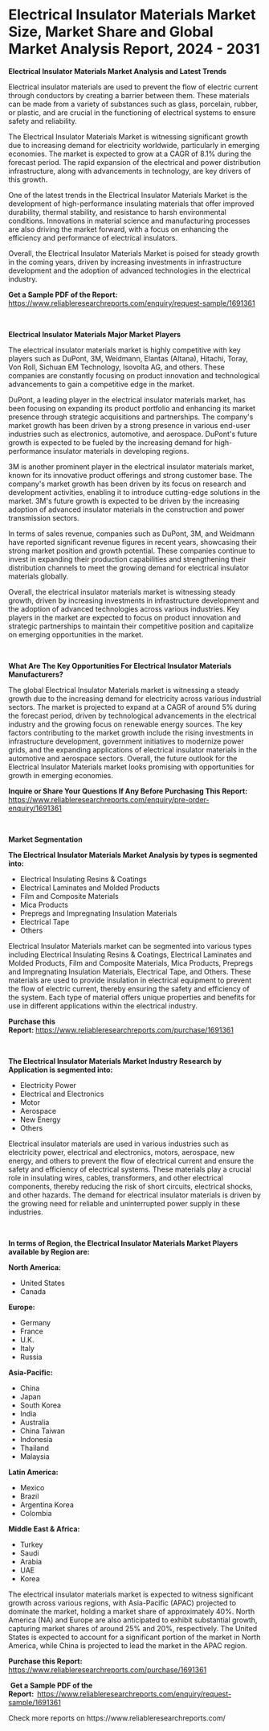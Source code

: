 <p><h1>Electrical Insulator Materials Market Size, Market Share and Global Market Analysis Report, 2024 - 2031</h1></p><p><strong>Electrical Insulator Materials Market Analysis and Latest Trends</strong></p>
<p><p>Electrical insulator materials are used to prevent the flow of electric current through conductors by creating a barrier between them. These materials can be made from a variety of substances such as glass, porcelain, rubber, or plastic, and are crucial in the functioning of electrical systems to ensure safety and reliability.</p><p>The Electrical Insulator Materials Market is witnessing significant growth due to increasing demand for electricity worldwide, particularly in emerging economies. The market is expected to grow at a CAGR of 8.1% during the forecast period. The rapid expansion of the electrical and power distribution infrastructure, along with advancements in technology, are key drivers of this growth.</p><p>One of the latest trends in the Electrical Insulator Materials Market is the development of high-performance insulating materials that offer improved durability, thermal stability, and resistance to harsh environmental conditions. Innovations in material science and manufacturing processes are also driving the market forward, with a focus on enhancing the efficiency and performance of electrical insulators.</p><p>Overall, the Electrical Insulator Materials Market is poised for steady growth in the coming years, driven by increasing investments in infrastructure development and the adoption of advanced technologies in the electrical industry.</p></p>
<p><strong>Get a Sample PDF of the Report:&nbsp;</strong> <a href="https://www.reliableresearchreports.com/enquiry/request-sample/1691361">https://www.reliableresearchreports.com/enquiry/request-sample/1691361</a></p>
<p>&nbsp;</p>
<p><strong>Electrical Insulator Materials Major Market Players</strong></p>
<p><p>The electrical insulator materials market is highly competitive with key players such as DuPont, 3M, Weidmann, Elantas (Altana), Hitachi, Toray, Von Roll, Sichuan EM Technology, Isovolta AG, and others. These companies are constantly focusing on product innovation and technological advancements to gain a competitive edge in the market.</p><p>DuPont, a leading player in the electrical insulator materials market, has been focusing on expanding its product portfolio and enhancing its market presence through strategic acquisitions and partnerships. The company's market growth has been driven by a strong presence in various end-user industries such as electronics, automotive, and aerospace. DuPont's future growth is expected to be fueled by the increasing demand for high-performance insulator materials in developing regions.</p><p>3M is another prominent player in the electrical insulator materials market, known for its innovative product offerings and strong customer base. The company's market growth has been driven by its focus on research and development activities, enabling it to introduce cutting-edge solutions in the market. 3M's future growth is expected to be driven by the increasing adoption of advanced insulator materials in the construction and power transmission sectors.</p><p>In terms of sales revenue, companies such as DuPont, 3M, and Weidmann have reported significant revenue figures in recent years, showcasing their strong market position and growth potential. These companies continue to invest in expanding their production capabilities and strengthening their distribution channels to meet the growing demand for electrical insulator materials globally.</p><p>Overall, the electrical insulator materials market is witnessing steady growth, driven by increasing investments in infrastructure development and the adoption of advanced technologies across various industries. Key players in the market are expected to focus on product innovation and strategic partnerships to maintain their competitive position and capitalize on emerging opportunities in the market.</p></p>
<p>&nbsp;</p>
<p><strong>What Are The Key Opportunities For Electrical Insulator Materials Manufacturers?</strong></p>
<p><p>The global Electrical Insulator Materials market is witnessing a steady growth due to the increasing demand for electricity across various industrial sectors. The market is projected to expand at a CAGR of around 5% during the forecast period, driven by technological advancements in the electrical industry and the growing focus on renewable energy sources. The key factors contributing to the market growth include the rising investments in infrastructure development, government initiatives to modernize power grids, and the expanding applications of electrical insulator materials in the automotive and aerospace sectors. Overall, the future outlook for the Electrical Insulator Materials market looks promising with opportunities for growth in emerging economies.</p></p>
<p><strong>Inquire or Share Your Questions If Any Before Purchasing This Report:</strong> <a href="https://www.reliableresearchreports.com/enquiry/pre-order-enquiry/1691361">https://www.reliableresearchreports.com/enquiry/pre-order-enquiry/1691361</a></p>
<p>&nbsp;</p>
<p><strong>Market Segmentation</strong></p>
<p><strong>The Electrical Insulator Materials Market Analysis by types is segmented into:</strong></p>
<p><ul><li>Electrical Insulating Resins & Coatings</li><li>Electrical Laminates and Molded Products</li><li>Film and Composite Materials</li><li>Mica Products</li><li>Prepregs and Impregnating Insulation Materials</li><li>Electrical Tape</li><li>Others</li></ul></p>
<p><p>Electrical Insulator Materials market can be segmented into various types including Electrical Insulating Resins & Coatings, Electrical Laminates and Molded Products, Film and Composite Materials, Mica Products, Prepregs and Impregnating Insulation Materials, Electrical Tape, and Others. These materials are used to provide insulation in electrical equipment to prevent the flow of electric current, thereby ensuring the safety and efficiency of the system. Each type of material offers unique properties and benefits for use in different applications within the electrical industry.</p></p>
<p><strong>Purchase this Report:&nbsp;</strong><a href="https://www.reliableresearchreports.com/purchase/1691361">https://www.reliableresearchreports.com/purchase/1691361</a></p>
<p>&nbsp;</p>
<p><strong>The Electrical Insulator Materials Market Industry Research by Application is segmented into:</strong></p>
<p><ul><li>Electricity Power</li><li>Electrical and Electronics</li><li>Motor</li><li>Aerospace</li><li>New Energy</li><li>Others</li></ul></p>
<p><p>Electrical insulator materials are used in various industries such as electricity power, electrical and electronics, motors, aerospace, new energy, and others to prevent the flow of electrical current and ensure the safety and efficiency of electrical systems. These materials play a crucial role in insulating wires, cables, transformers, and other electrical components, thereby reducing the risk of short circuits, electrical shocks, and other hazards. The demand for electrical insulator materials is driven by the growing need for reliable and uninterrupted power supply in these industries.</p></p>
<p>&nbsp;</p>
<p><strong>In terms of Region, the Electrical Insulator Materials Market Players available by Region are:</strong></p>
<p>
    <p> <strong> North America: </strong>
        <ul>
            <li>United States</li>
            <li>Canada</li>
        </ul>
        </p> 
    <p> <strong> Europe: </strong>
        <ul>
            <li>Germany</li>
            <li>France</li>
            <li>U.K.</li>
            <li>Italy</li>
            <li>Russia</li>
        </ul>
        </p> 
    <p> <strong> Asia-Pacific: </strong>
        <ul>
            <li>China</li>
            <li>Japan</li>
            <li>South Korea</li>
            <li>India</li>
            <li>Australia</li>
            <li>China Taiwan</li>
            <li>Indonesia</li>
            <li>Thailand</li>
            <li>Malaysia</li>
        </ul>
        </p> 
    <p> <strong> Latin America: </strong>
        <ul>
            <li>Mexico</li>
            <li>Brazil</li>
            <li>Argentina Korea</li>
            <li>Colombia</li>
        </ul>
        </p> 
    <p> <strong> Middle East & Africa: </strong>
        <ul>
            <li>Turkey</li>
            <li>Saudi</li>
            <li>Arabia</li>
            <li>UAE</li>
            <li>Korea</li>
        </ul>
    </p>
    </p>
<p><p>The electrical insulator materials market is expected to witness significant growth across various regions, with Asia-Pacific (APAC) projected to dominate the market, holding a market share of approximately 40%. North America (NA) and Europe are also anticipated to exhibit substantial growth, capturing market shares of around 25% and 20%, respectively. The United States is expected to account for a significant portion of the market in North America, while China is projected to lead the market in the APAC region.</p></p>
<p><strong>Purchase this Report: </strong><a href="https://www.reliableresearchreports.com/purchase/1691361">https://www.reliableresearchreports.com/purchase/1691361</a></p>
<p>&nbsp;<strong>Get a Sample PDF of the Report:&nbsp;&nbsp;</strong><a href="https://www.reliableresearchreports.com/enquiry/request-sample/1691361">https://www.reliableresearchreports.com/enquiry/request-sample/1691361</a></p>
<p><strong></strong></p>
<p>Check more reports on https://www.reliableresearchreports.com/</p>